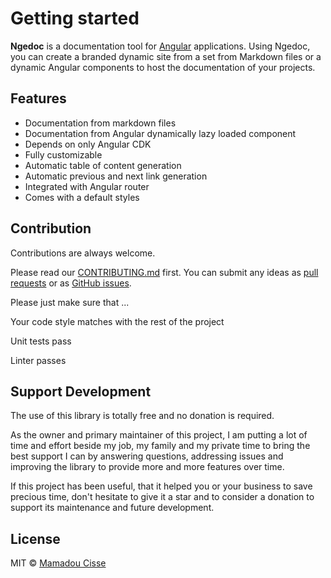 # Getting started

**Ngedoc** is a documentation tool for [Angular](https://angular.io) applications.
Using Ngedoc, you can create a branded dynamic site from a set from Markdown files or a dynamic Angular components to host the documentation of your projects.

## Features

* Documentation from markdown files
* Documentation from Angular dynamically lazy loaded component
* Depends on only Angular CDK
* Fully customizable
* Automatic table of content generation
* Automatic previous and next link generation
* Integrated with Angular router
* Comes with a default styles

## Contribution

Contributions are always welcome. <br/>

Please read our [CONTRIBUTING.md](https://github.com/mciissee/nge-doc/blob/master/CONTRIBUTING.md) first. You can submit any ideas as [pull requests](https://github.com/mciissee/nge-doc/pulls) or as [GitHub issues](https://github.com/mciissee/nge-doc/issues).

Please just make sure that ...

Your code style matches with the rest of the project

Unit tests pass

Linter passes

## Support Development

The use of this library is totally free and no donation is required.

As the owner and primary maintainer of this project, I am putting a lot of time and effort beside my job, my family and my private time to bring the best support I can by answering questions, addressing issues and improving the library to provide more and more features over time.

If this project has been useful, that it helped you or your business to save precious time, don't hesitate to give it a star and to consider a donation to support its maintenance and future development.

## License

MIT © [Mamadou Cisse](https://github.com/mciissee)
